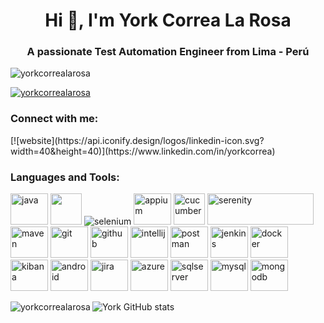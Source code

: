 <h1 align="center">Hi 👋, I'm York Correa La Rosa</h1>
<h3 align="center">A passionate Test Automation Engineer from Lima - Perú</h3>

<p align="left"> <img src="https://komarev.com/ghpvc/?username=yorkcorrealarosa&label=Profile%20views&color=0e75b6&style=flat" alt="yorkcorrealarosa" /> </p>

<p align="left"> <a href="https://github.com/ryo-ma/github-profile-trophy"><img src="https://github-profile-trophy.vercel.app/?username=yorkcorrealarosa" alt="yorkcorrealarosa" /></a> </p>

<h3 align="left">Connect with me:</h3>
[![website](https://api.iconify.design/logos/linkedin-icon.svg?width=40&height=40)](https://www.linkedin.com/in/yorkcorrea)
<p align="left">
</p>

<h3 align="left">Languages and Tools:</h3>
<p align="left"> 
<img alt="java" src=https://cdn.jsdelivr.net/gh/devicons/devicon/icons/java/java-original.svg width="60" height="50"/> 

<img src="https://cdn.jsdelivr.net/gh/devicons/devicon/icons/java/java-original.svg" width="50" height="50">

<img alt="selenium" src="https://i.imgur.com/2T4DyO5.png"/>
<img alt="appium" src="https://api.iconify.design/logos/appium.svg" width="60" height="50"/> 
<img alt="cucumber" src="https://cdn.jsdelivr.net/gh/devicons/devicon/icons/cucumber/cucumber-plain.svg" width="50" height="50"/> 
<img alt="serenity" src="https://imgur.com/yfq67rA.png" width="170" height="50"/> 
<img alt="maven" src="https://api.iconify.design/vscode-icons/file-type-maven.svg" width="60" height="50"/> 
<img alt="git" src="https://cdn.jsdelivr.net/gh/devicons/devicon/icons/git/git-plain.svg" width="60" height="50"/> 
<img alt="github" src="https://cdn.jsdelivr.net/gh/devicons/devicon/icons/github/github-original.svg" width="60" height="50"/>
<img alt="intellij" src="https://api.iconify.design/logos/intellij-idea.svg" width="60" height="50"/> 
<img alt="postman" src="https://api.iconify.design/logos/postman-icon.svg" width="60" height="50"/> 
<img alt="jenkins" src="https://cdn.jsdelivr.net/gh/devicons/devicon/icons/jenkins/jenkins-original.svg" width="60" height="50"/> 
<img alt="docker" src="https://cdn.jsdelivr.net/gh/devicons/devicon/icons/docker/docker-original.svg" width="60" height="50"/> 
<img alt="kibana" src="https://api.iconify.design/logos/kibana.svg" width="60" height="50"/>
<img alt="android" src="https://cdn.jsdelivr.net/gh/devicons/devicon/icons/android/android-original.svg" width="60" height="50"/> 
<img alt="jira" src="https://cdn.jsdelivr.net/gh/devicons/devicon/icons/jira/jira-original.svg" width="60" height="50"/> 
<img alt="azure" src="https://api.iconify.design/vscode-icons/file-type-azure.svg" width="60" height="50"/> 
<img alt="sqlserver" src="https://cdn.jsdelivr.net/gh/devicons/devicon/icons/microsoftsqlserver/microsoftsqlserver-plain.svg" width="60" height="50"/> 
<img alt="mysql" src="https://cdn.jsdelivr.net/gh/devicons/devicon/icons/mysql/mysql-original.svg" width="60" height="50"/> 
<img alt="mongodb" src="https://cdn.jsdelivr.net/gh/devicons/devicon/icons/mongodb/mongodb-original.svg" width="60" height="50"/> 
</p>


<p><img align="left" src="https://github-readme-stats.vercel.app/api/top-langs?username=yorkcorrealarosa&show_icons=true&locale=en&layout=compact" alt="yorkcorrealarosa" /></p>


![York GitHub stats](https://github-readme-stats.vercel.app/api?username=yorkcorrealarosa&theme=dark&show_icons=true&locale=en)

